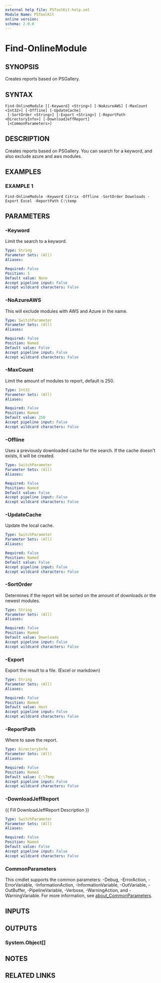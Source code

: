 ```yaml
---
external help file: PSToolKit-help.xml
Module Name: PSToolKit
online version:
schema: 2.0.0
---
```


# Find-OnlineModule

## SYNOPSIS
Creates reports based on PSGallery.

## SYNTAX

```
Find-OnlineModule [[-Keyword] <String>] [-NoAzureAWS] [-MaxCount <Int32>] [-Offline] [-UpdateCache]
 [-SortOrder <String>] [-Export <String>] [-ReportPath <DirectoryInfo>] [-DownloadJeffReport]
 [<CommonParameters>]
```

## DESCRIPTION
Creates reports based on PSGallery.
You can search for a keyword, and also exclude azure and aws modules.

## EXAMPLES

### EXAMPLE 1
```
Find-OnlineModule -Keyword Citrix -Offline -SortOrder Downloads -Export Excel -ReportPath C:\temp
```

## PARAMETERS

### -Keyword
Limit the search to a keyword.

```yaml
Type: String
Parameter Sets: (All)
Aliases:

Required: False
Position: 1
Default value: None
Accept pipeline input: False
Accept wildcard characters: False
```

### -NoAzureAWS
This will exclude modules with AWS and Azure in the name.

```yaml
Type: SwitchParameter
Parameter Sets: (All)
Aliases:

Required: False
Position: Named
Default value: False
Accept pipeline input: False
Accept wildcard characters: False
```

### -MaxCount
Limit the amount of modules to report, default is 250.

```yaml
Type: Int32
Parameter Sets: (All)
Aliases:

Required: False
Position: Named
Default value: 250
Accept pipeline input: False
Accept wildcard characters: False
```

### -Offline
Uses a previously downloaded cache for the search.
If the cache doesn't exists, it will be created.

```yaml
Type: SwitchParameter
Parameter Sets: (All)
Aliases:

Required: False
Position: Named
Default value: False
Accept pipeline input: False
Accept wildcard characters: False
```

### -UpdateCache
Update the local cache.

```yaml
Type: SwitchParameter
Parameter Sets: (All)
Aliases:

Required: False
Position: Named
Default value: False
Accept pipeline input: False
Accept wildcard characters: False
```

### -SortOrder
Determines if the report will be sorted on the amount of downloads or the newest modules.

```yaml
Type: String
Parameter Sets: (All)
Aliases:

Required: False
Position: Named
Default value: Downloads
Accept pipeline input: False
Accept wildcard characters: False
```

### -Export
Export the result to a file.
(Excel or markdown)

```yaml
Type: String
Parameter Sets: (All)
Aliases:

Required: False
Position: Named
Default value: Host
Accept pipeline input: False
Accept wildcard characters: False
```

### -ReportPath
Where to save the report.

```yaml
Type: DirectoryInfo
Parameter Sets: (All)
Aliases:

Required: False
Position: Named
Default value: C:\Temp
Accept pipeline input: False
Accept wildcard characters: False
```

### -DownloadJeffReport
{{ Fill DownloadJeffReport Description }}

```yaml
Type: SwitchParameter
Parameter Sets: (All)
Aliases:

Required: False
Position: Named
Default value: False
Accept pipeline input: False
Accept wildcard characters: False
```

### CommonParameters
This cmdlet supports the common parameters: -Debug, -ErrorAction, -ErrorVariable, -InformationAction, -InformationVariable, -OutVariable, -OutBuffer, -PipelineVariable, -Verbose, -WarningAction, and -WarningVariable. For more information, see [about_CommonParameters](http://go.microsoft.com/fwlink/?LinkID=113216).

## INPUTS

## OUTPUTS

### System.Object[]
## NOTES

## RELATED LINKS
